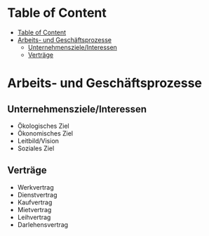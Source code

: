 # Table of Content
- [Table of Content](#table-of-content)
- [Arbeits- und Geschäftsprozesse](#arbeits--und-geschäftsprozesse)
  - [Unternehmensziele/Interessen](#unternehmenszieleinteressen)
  - [Verträge](#verträge)

# Arbeits- und Geschäftsprozesse

## Unternehmensziele/Interessen

- Ökologisches Ziel
- Ökonomisches Ziel
- Leitbild/Vision
- Soziales Ziel

## Verträge

- Werkvertrag
- Dienstvertrag
- Kaufvertrag
- Mietvertrag
- Leihvertrag
- Darlehensvertrag

